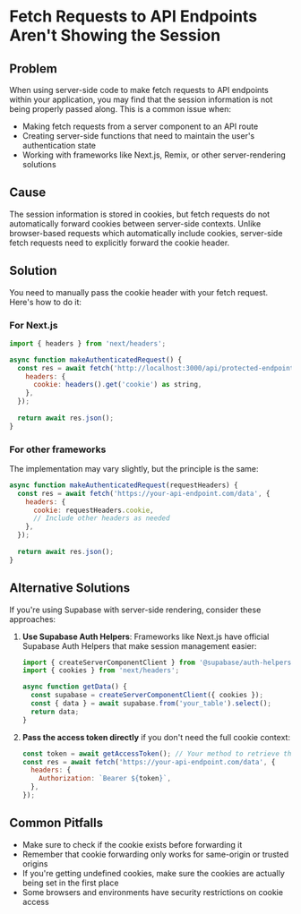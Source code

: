 # Fetch Requests to API Endpoints Aren't Showing the Session

## Problem

When using server-side code to make fetch requests to API endpoints within your application, you may find that the session information is not being properly passed along. This is a common issue when:

- Making fetch requests from a server component to an API route
- Creating server-side functions that need to maintain the user's authentication state
- Working with frameworks like Next.js, Remix, or other server-rendering solutions

## Cause

The session information is stored in cookies, but fetch requests do not automatically forward cookies between server-side contexts. Unlike browser-based requests which automatically include cookies, server-side fetch requests need to explicitly forward the cookie header.

## Solution

You need to manually pass the cookie header with your fetch request. Here's how to do it:

### For Next.js

```javascript
import { headers } from 'next/headers';

async function makeAuthenticatedRequest() {
  const res = await fetch('http://localhost:3000/api/protected-endpoint', {
    headers: {
      cookie: headers().get('cookie') as string,
    },
  });
  
  return await res.json();
}
```

### For other frameworks

The implementation may vary slightly, but the principle is the same:

```javascript
async function makeAuthenticatedRequest(requestHeaders) {
  const res = await fetch('https://your-api-endpoint.com/data', {
    headers: {
      cookie: requestHeaders.cookie,
      // Include other headers as needed
    },
  });
  
  return await res.json();
}
```

## Alternative Solutions

If you're using Supabase with server-side rendering, consider these approaches:

1. **Use Supabase Auth Helpers**: Frameworks like Next.js have official Supabase Auth Helpers that make session management easier:

   ```javascript
   import { createServerComponentClient } from '@supabase/auth-helpers-nextjs';
   import { cookies } from 'next/headers';

   async function getData() {
     const supabase = createServerComponentClient({ cookies });
     const { data } = await supabase.from('your_table').select();
     return data;
   }
   ```

2. **Pass the access token directly** if you don't need the full cookie context:

   ```javascript
   const token = await getAccessToken(); // Your method to retrieve the token
   const res = await fetch('https://your-api-endpoint.com/data', {
     headers: {
       Authorization: `Bearer ${token}`,
     },
   });
   ```

## Common Pitfalls

- Make sure to check if the cookie exists before forwarding it
- Remember that cookie forwarding only works for same-origin or trusted origins
- If you're getting undefined cookies, make sure the cookies are actually being set in the first place
- Some browsers and environments have security restrictions on cookie access
